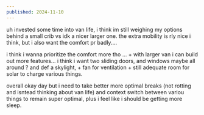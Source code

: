 ```yaml
---
published: 2024-11-10
---
```


uh invested some time into van life, i think im still weighing my options behind a small crib vs idk a nicer larger one. the extra mobility is rly nice i think, but i also want the comfort pr badly....

i think i wanna prioritize the comfort more tho ... + with larger van i can build out more features... i think i want two sliding doors, and windows maybe all around ? and def a skylight, + fan for ventilation + still adequate room for solar to charge various things.

overall okay day but i need to take better more optimal breaks (not rotting and isntead thinking about van life) and context switch between variou things to remain super optimal, plus i feel like i should be getting more sleep.